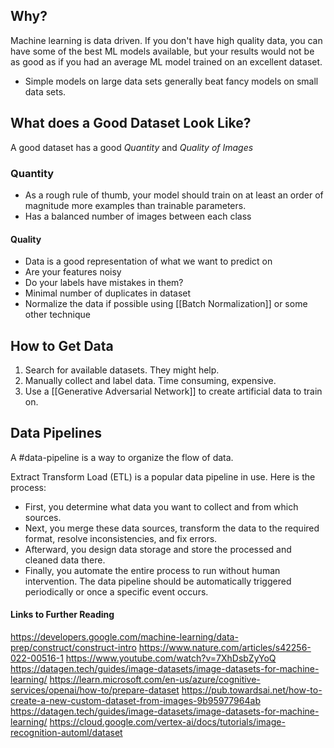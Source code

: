 ## Why?
Machine learning is data driven. If you don't have high quality data, you can have some of the best ML models available, but your results would not be as good as if you had an average ML model trained on an excellent dataset.

- Simple models on large data sets generally beat fancy models on small data sets.

## What does a Good Dataset Look Like?
A good dataset has a good *Quantity* and *Quality of Images*

### Quantity
- As a rough rule of thumb, your model should train on at least an order of magnitude more examples than trainable parameters.
- Has a balanced number of images between each class

#### Quality
- Data is a good representation of what we want to predict on
- Are your features noisy
- Do your labels have mistakes in them?
- Minimal number of duplicates in dataset
- Normalize the data if possible using [[Batch Normalization]] or some other technique

## How to Get Data
1. Search for available datasets. They might help.
2. Manually collect and label data. Time consuming, expensive.
3. Use a  [[Generative Adversarial Network]] to create artificial data to train on.

## Data Pipelines
A #data-pipeline is a way to organize the flow of data.

Extract Transform Load (ETL) is a popular data pipeline in use. Here is the process:
- First, you determine what data you want to collect and from which sources.
- Next, you merge these data sources, transform the data to the required format, resolve inconsistencies, and fix errors.
- Afterward, you design data storage and store the processed and cleaned data there.
- Finally, you automate the entire process to run without human intervention. The data pipeline should be automatically triggered periodically or once a specific event occurs.




#### Links to Further Reading
https://developers.google.com/machine-learning/data-prep/construct/construct-intro
https://www.nature.com/articles/s42256-022-00516-1
https://www.youtube.com/watch?v=7XhDsbZyYoQ
https://datagen.tech/guides/image-datasets/image-datasets-for-machine-learning/
https://learn.microsoft.com/en-us/azure/cognitive-services/openai/how-to/prepare-dataset
https://pub.towardsai.net/how-to-create-a-new-custom-dataset-from-images-9b95977964ab
https://datagen.tech/guides/image-datasets/image-datasets-for-machine-learning/
https://cloud.google.com/vertex-ai/docs/tutorials/image-recognition-automl/dataset